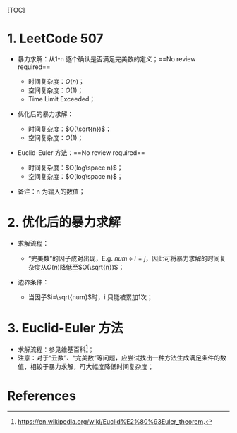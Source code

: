 [TOC]



# 1. LeetCode 507

- 暴力求解：从1-n 逐个确认是否满足完美数的定义；==No review required==

  - 时间复杂度：$O(n)$；
  - 空间复杂度：$O(1)$；
  - Time Limit Exceeded；
- 优化后的暴力求解：

  - 时间复杂度：$O(\sqrt{n})$；
  - 空间复杂度：$O(1)$；
- Euclid-Euler 方法：==No review required==
  - 时间复杂度：$O(log\space n)$；
  - 空间复杂度：$O(log\space n)$；
- 备注：n 为输入的数值；

# 2. 优化后的暴力求解

- 求解流程：

  - “完美数”的因子成对出现，E.g. $num\div i=j$，因此可将暴力求解的时间复杂度从$O(n)$降低至$O(\sqrt{n})$；
- 边界条件：
  - 当因子$i=\sqrt{num}$时，i 只能被累加1次；



# 3. Euclid-Euler 方法

- 求解流程：参见维基百科[^1]；
- 注意：对于“丑数”、“完美数”等问题，应尝试找出一种方法生成满足条件的数值，相较于暴力求解，可大幅度降低时间复杂度；




# References

[^1]: https://en.wikipedia.org/wiki/Euclid%E2%80%93Euler_theorem.